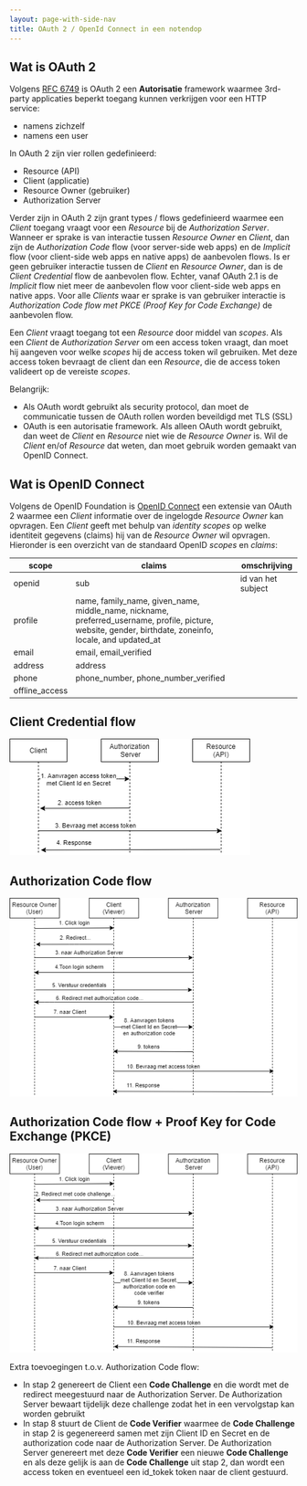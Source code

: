 ```yaml
---
layout: page-with-side-nav
title: OAuth 2 / OpenId Connect in een notendop
---
```


## Wat is OAuth 2

Volgens [RFC 6749](https://tools.ietf.org/html/rfc6749) is OAuth 2 een **Autorisatie** framework waarmee 3rd-party applicaties beperkt toegang kunnen verkrijgen voor een HTTP service:

- namens zichzelf
- namens een user

In OAuth 2 zijn vier rollen gedefinieerd:

- Resource (API)
- Client (applicatie)
- Resource Owner (gebruiker)
- Authorization Server

Verder zijn in OAuth 2 zijn grant types / flows gedefinieerd waarmee een *Client* toegang vraagt voor een *Resource* bij de *Authorization Server*. Wanneer er sprake is van interactie tussen *Resource Owner* en *Client*, dan zijn de *Authorization Code* flow (voor server-side web apps) en de *Implicit* flow (voor client-side web apps en native apps) de aanbevolen flows. Is er geen gebruiker interactie tussen de *Client* en *Resource Owner*, dan is de *Client Credential* flow de aanbevolen flow. Echter, vanaf OAuth 2.1 is de *Implicit* flow niet meer de aanbevolen flow voor client-side web apps en native apps. Voor alle *Clients* waar er sprake is van gebruiker interactie is *Authorization Code flow met PKCE (Proof Key for Code Exchange)* de aanbevolen flow.

Een *Client* vraagt toegang tot een *Resource* door middel van *scopes*. Als een *Client* de *Authorization Server* om een access token vraagt, dan moet hij aangeven voor welke *scopes* hij de access token wil gebruiken. Met deze access token bevraagt de client dan een *Resource*, die de access token valideert op de vereiste *scopes*.

Belangrijk:

- Als OAuth wordt gebruikt als security protocol, dan moet de communicatie tussen de OAuth rollen worden beveildigd met TLS (SSL)
- OAuth is een autorisatie framework. Als alleen OAuth wordt gebruikt, dan weet de *Client* en *Resource* niet wie de *Resource Owner* is. Wil de *Client* en/of *Resource* dat weten, dan moet gebruik worden gemaakt van OpenID Connect.

## Wat is OpenID Connect

Volgens de OpenID Foundation is [OpenID Connect](https://openid.net/connect/) een extensie van OAuth 2 waarmee een *Client* informatie over de ingelogde *Resource Owner* kan opvragen. Een *Client* geeft met behulp van *identity scopes* op welke identiteit gegevens (claims) hij van de *Resource Owner* wil opvragen. Hieronder is een overzicht van de standaard OpenID *scopes* en *claims*:

| scope | claims | omschrijving |
| --- | --- | --- |
| openid | sub | id van het subject |
| profile | name, family_name, given_name, middle_name, nickname, preferred_username, profile, picture, website, gender, birthdate, zoneinfo, locale, and updated_at |
| email | email, email_verified |
| address| address |
| phone | phone_number, phone_number_verified |
| offline_access | |

## Client Credential flow

![Client Credential flow](OAuth-flows-Client%20Credential.png)

## Authorization Code flow

![Authorization Code flow](OAuth-flows-Code.png)

## Authorization Code flow + Proof Key for Code Exchange (PKCE)

![Authorization Code flow + PKCE](OAuth-flows-PKCE.png)

Extra toevoegingen t.o.v. Authorization Code flow:

- In stap 2 genereert de Client een **Code Challenge** en die wordt met de redirect meegestuurd naar de Authorization Server. De Authorization Server bewaart tijdelijk deze challenge zodat het in een vervolgstap kan worden gebruikt
- In stap 8 stuurt de Client de **Code Verifier** waarmee de **Code Challenge** in stap 2 is gegenereerd samen met zijn Client ID en Secret en de authorization code naar de Authorization Server. De Authorization Server genereert met deze **Code Verifier** een nieuwe **Code Challenge** en als deze gelijk is aan de **Code Challenge** uit stap 2, dan wordt een access token en eventueel een id_tokek token naar de client gestuurd.
